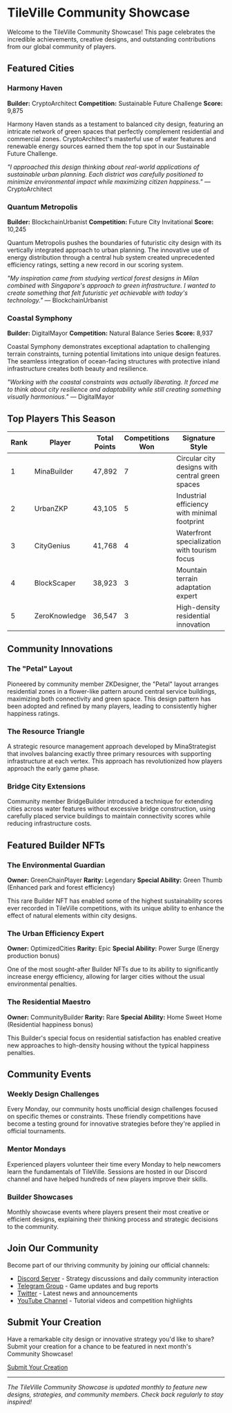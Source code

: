 # TileVille Community Showcase

Welcome to the TileVille Community Showcase! This page celebrates the incredible achievements, creative designs, and outstanding contributions from our global community of players.

## Featured Cities

### Harmony Haven
**Builder:** CryptoArchitect
**Competition:** Sustainable Future Challenge
**Score:** 9,875


Harmony Haven stands as a testament to balanced city design, featuring an intricate network of green spaces that perfectly complement residential and commercial zones. CryptoArchitect's masterful use of water features and renewable energy sources earned them the top spot in our Sustainable Future Challenge.

*"I approached this design thinking about real-world applications of sustainable urban planning. Each district was carefully positioned to minimize environmental impact while maximizing citizen happiness."* — CryptoArchitect

### Quantum Metropolis
**Builder:** BlockchainUrbanist
**Competition:** Future City Invitational
**Score:** 10,245


Quantum Metropolis pushes the boundaries of futuristic city design with its vertically integrated approach to urban planning. The innovative use of energy distribution through a central hub system created unprecedented efficiency ratings, setting a new record in our scoring system.

*"My inspiration came from studying vertical forest designs in Milan combined with Singapore's approach to green infrastructure. I wanted to create something that felt futuristic yet achievable with today's technology."* — BlockchainUrbanist

### Coastal Symphony
**Builder:** DigitalMayor
**Competition:** Natural Balance Series
**Score:** 8,937

Coastal Symphony demonstrates exceptional adaptation to challenging terrain constraints, turning potential limitations into unique design features. The seamless integration of ocean-facing structures with protective inland infrastructure creates both beauty and resilience.

*"Working with the coastal constraints was actually liberating. It forced me to think about city resilience and adaptability while still creating something visually harmonious."* — DigitalMayor

## Top Players This Season

| Rank | Player | Total Points | Competitions Won | Signature Style |
|------|--------|--------------|------------------|-----------------|
| 1 | MinaBuilder | 47,892 | 7 | Circular city designs with central green spaces |
| 2 | UrbanZKP | 43,105 | 5 | Industrial efficiency with minimal footprint |
| 3 | CityGenius | 41,768 | 4 | Waterfront specialization with tourism focus |
| 4 | BlockScaper | 38,923 | 3 | Mountain terrain adaptation expert |
| 5 | ZeroKnowledge | 36,547 | 3 | High-density residential innovation |

## Community Innovations

### The "Petal" Layout
Pioneered by community member ZKDesigner, the "Petal" layout arranges residential zones in a flower-like pattern around central service buildings, maximizing both connectivity and green space. This design pattern has been adopted and refined by many players, leading to consistently higher happiness ratings.

### The Resource Triangle
A strategic resource management approach developed by MinaStrategist that involves balancing exactly three primary resources with supporting infrastructure at each vertex. This approach has revolutionized how players approach the early game phase.

### Bridge City Extensions
Community member BridgeBuilder introduced a technique for extending cities across water features without excessive bridge construction, using carefully placed service buildings to maintain connectivity scores while reducing infrastructure costs.

## Featured Builder NFTs

### The Environmental Guardian
**Owner:** GreenChainPlayer
**Rarity:** Legendary
**Special Ability:** Green Thumb (Enhanced park and forest efficiency)

This rare Builder NFT has enabled some of the highest sustainability scores ever recorded in TileVille competitions, with its unique ability to enhance the effect of natural elements within city designs.

### The Urban Efficiency Expert
**Owner:** OptimizedCities
**Rarity:** Epic
**Special Ability:** Power Surge (Energy production bonus)

One of the most sought-after Builder NFTs due to its ability to significantly increase energy efficiency, allowing for larger cities without the usual environmental penalties.

### The Residential Maestro
**Owner:** CommunityBuilder
**Rarity:** Rare
**Special Ability:** Home Sweet Home (Residential happiness bonus)

This Builder's special focus on residential satisfaction has enabled creative new approaches to high-density housing without the typical happiness penalties.

## Community Events

### Weekly Design Challenges
Every Monday, our community hosts unofficial design challenges focused on specific themes or constraints. These friendly competitions have become a testing ground for innovative strategies before they're applied in official tournaments.

### Mentor Mondays
Experienced players volunteer their time every Monday to help newcomers learn the fundamentals of TileVille. Sessions are hosted in our Discord channel and have helped hundreds of new players improve their skills.

### Builder Showcases
Monthly showcase events where players present their most creative or efficient designs, explaining their thinking process and strategic decisions to the community.

## Join Our Community

Become part of our thriving community by joining our official channels:

- [Discord Server](#) - Strategy discussions and daily community interaction
- [Telegram Group](https://t.me/tilevilleBugs) - Game updates and bug reports
- [Twitter](https://twitter.com/TileVilleSocial) - Latest news and announcements
- [YouTube Channel](#) - Tutorial videos and competition highlights

## Submit Your Creation

Have a remarkable city design or innovative strategy you'd like to share? Submit your creation for a chance to be featured in next month's Community Showcase!

[Submit Your Creation](#)

---

*The TileVille Community Showcase is updated monthly to feature new designs, strategies, and community members. Check back regularly to stay inspired!*